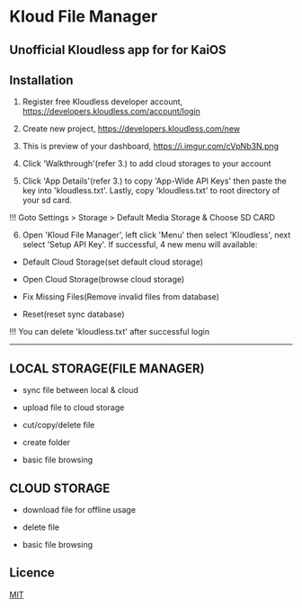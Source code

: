 # Kloud File Manager

## Unofficial Kloudless app for for KaiOS

## Installation

1) Register free Kloudless developer account, https://developers.kloudless.com/account/login

2) Create new project, https://developers.kloudless.com/new

3) This is preview of your dashboard, https://i.imgur.com/cVpNb3N.png

4) Click 'Walkthrough'(refer 3.) to add cloud storages to your account

5) Click 'App Details'(refer 3.) to copy 'App-Wide API Keys' then paste the key into 'kloudless.txt'. Lastly, copy 'kloudless.txt' to root directory of your sd card.

!!! Goto Settings > Storage > Default Media Storage & Choose SD CARD

6) Open 'Kloud File Manager', left click 'Menu' then select 'Kloudless', next select 'Setup API Key'. If successful, 4 new menu will available:

- Default Cloud Storage(set default cloud storage)

- Open Cloud Storage(browse cloud storage)

- Fix Missing Files(Remove invalid files from database)

- Reset(reset sync database)

!!! You can delete 'kloudless.txt' after successful login

_______________________________________________________________________________

## LOCAL STORAGE(FILE MANAGER)

 - sync file between local & cloud

 - upload file to cloud storage

 - cut/copy/delete file

 - create folder

 - basic file browsing

## CLOUD STORAGE

 - download file for offline usage

 - delete file

 - basic file browsing

## Licence

[MIT](https://opensource.org/licenses/MIT)

